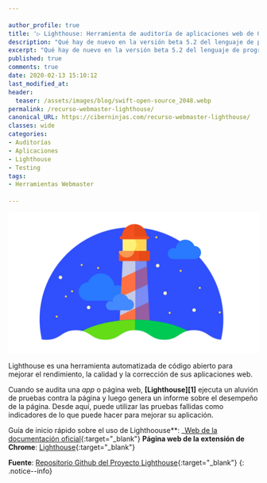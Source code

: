 ```yaml
---

author_profile: true
title: '▷ Lighthouse: Herramienta de auditoría de aplicaciones web de Google'
description: "Qué hay de nuevo en la versión beta 5.2 del lenguaje de programación Swift"
excerpt: "Qué hay de nuevo en la versión beta 5.2 del lenguaje de programación Swift"
published: true
comments: true
date: 2020-02-13 15:10:12
last_modified_at: 
header:
  teaser: /assets/images/blog/swift-open-source_2048.webp
permalink: /recurso-webmaster-lighthouse/
canonical_URL: https://ciberninjas.com/recurso-webmaster-lighthouse/
classes: wide
categories:
- Auditorías
- Aplicaciones
- Lighthouse
- Testing
tags:
- Herramientas Webmaster

---
```


![Lighthouse: Herramienta de auditoría de aplicaciones web de Google](/assets/images/blog/webmaster-herramientas-lighthouse.webp "Lighthouse: Herramienta de auditoría de aplicaciones web de Google")

Lighthouse es una herramienta automatizada de código abierto para mejorar el rendimiento, la calidad y la corrección de sus aplicaciones web.

Cuando se audita una _app_ o página web, **[Lighthouse][1]** ejecuta un aluvión de pruebas contra la página y luego genera un informe sobre el desempeño de la página. Desde aquí, puede utilizar las pruebas fallidas como indicadores de lo que puede hacer para mejorar su aplicación.

Guía de inicio rápido sobre el uso de Lighthoouse**: _[Web de la documentación oficial](https://kutt.it/lighthouse){:target="_blank"}
**Página web de la extensión de Chrome**: [Lighthouse](https://kutt.it/lighthousegithub){:target="_blank"}

**Fuente**\: [Repositorio Github del Proyecto Lighthouse](https://kutt.it/lighthousedoc){:target="_blank"}
{: .notice--info}